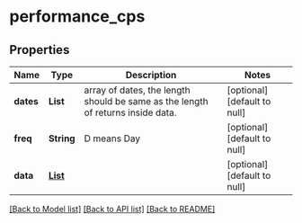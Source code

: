 # performance_cps
## Properties

| Name | Type | Description | Notes |
|------------ | ------------- | ------------- | -------------|
| **dates** | **List** | array of dates, the length should be same as the length of returns inside data. | [optional] [default to null] |
| **freq** | **String** | D means Day | [optional] [default to null] |
| **data** | [**List**](performance_cps_data_inner.md) |  | [optional] [default to null] |

[[Back to Model list]](../README.md#documentation-for-models) [[Back to API list]](../README.md#documentation-for-api-endpoints) [[Back to README]](../README.md)

